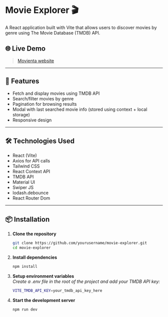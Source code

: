 # Movie Explorer 🎬

A React application built with Vite that allows users to discover movies by genre using The Movie Database (TMDB) API.

## 🌐 Live Demo

> [Movienta website](https://movienta.vercel.app/)

---

## 🚀 Features

- Fetch and display movies using TMDB API
- Search/filter movies by genre
- Pagination for browsing results
- Modal with last searched movie info (stored using context + local storage)
- Responsive design

---

## 🛠️ Technologies Used

- React (Vite)
- Axios for API calls
- Tailwind CSS 
- React Context API
- TMDB API
- Material UI
- Swiper JS
- lodash.debounce
- React Router Dom

---

## 📦 Installation

1. **Clone the repository**  
   ```bash
   git clone https://github.com/yourusername/movie-explorer.git
   cd movie-explorer
   ```

2. **Install dependencies**   
    ```bash
    npm install
    ```
3. **Setup environment variables**  
       *Create a .env file in the root of the project and add your TMDB API key:*  
    ```bash
   VITE_TMDB_API_KEY=your_tmdb_api_key_here
    ```   
4.  **Start the development server**   
     ```bash
     npm run dev
    ``` 
